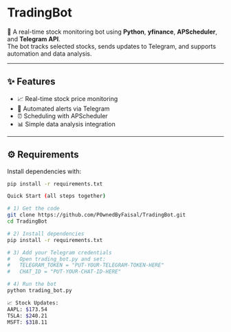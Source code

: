 # TradingBot  

🚀 A real-time stock monitoring bot using **Python**, **yfinance**, **APScheduler**, and **Telegram API**.  
The bot tracks selected stocks, sends updates to Telegram, and supports automation and data analysis.  

---

## ✨ Features
- 📈 Real-time stock price monitoring  
- 🤖 Automated alerts via Telegram  
- ⏰ Scheduling with APScheduler  
- 📊 Simple data analysis integration  

---

## ⚙️ Requirements
Install dependencies with:

```bash
pip install -r requirements.txt

Quick Start (all steps together)

# 1) Get the code
git clone https://github.com/P0wnedByFaisal/TradingBot.git
cd TradingBot

# 2) Install dependencies
pip install -r requirements.txt

# 3) Add your Telegram credentials
#   Open trading_bot.py and set:
#   TELEGRAM_TOKEN = "PUT-YOUR-TELEGRAM-TOKEN-HERE"
#   CHAT_ID = "PUT-YOUR-CHAT-ID-HERE"

# 4) Run the bot
python trading_bot.py

📈 Stock Updates:
AAPL: $173.54
TSLA: $240.21
MSFT: $318.11

